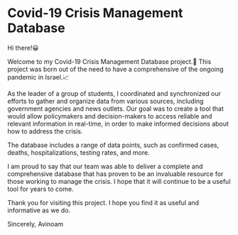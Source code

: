 # Covid-19 Crisis Management Database
Hi there!😀

Welcome to my Covid-19 Crisis Management Database project.🧬 This project was born out of the need to have a comprehensive of the ongoing pandemic in Israel.📈

As the leader of a group of students, I coordinated and synchronized our efforts to gather and organize data from various sources, including government agencies and news outlets. Our goal was to create a tool that would allow policymakers and decision-makers to access reliable and relevant information in real-time, in order to make informed decisions about how to address the crisis.

The database includes a range of data points, such as confirmed cases, deaths, hospitalizations, testing rates, and more. 

I am proud to say that our team was able to deliver a complete and comprehensive database that has proven to be an invaluable resource for those working to manage the crisis. I hope that it will continue to be a useful tool for years to come.

Thank you for visiting this project. I hope you find it as useful and informative as we do.

Sincerely,
Avinoam
